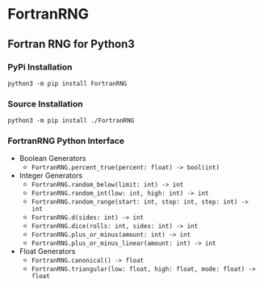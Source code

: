 # FortranRNG
## Fortran RNG for Python3

### PyPi Installation
```shell
python3 -m pip install FortranRNG
```

### Source Installation
```shell
python3 -m pip install ./FortranRNG
```

### FortranRNG Python Interface
- Boolean Generators
  - `FortranRNG.percent_true(percent: float) -> bool(int)`
- Integer Generators
  - `FortranRNG.random_below(limit: int) -> int`
  - `FortranRNG.random_int(low: int, high: int) -> int`
  - `FortranRNG.random_range(start: int, stop: int, step: int) -> int`
  - `FortranRNG.d(sides: int) -> int`
  - `FortranRNG.dice(rolls: int, sides: int) -> int`
  - `FortranRNG.plus_or_minus(amount: int) -> int`
  - `FortranRNG.plus_or_minus_linear(amount: int) -> int`
- Float Generators
  - `FortranRNG.canonical() -> float`
  - `FortranRNG.triangular(low: float, high: float, mode: float) -> float`
